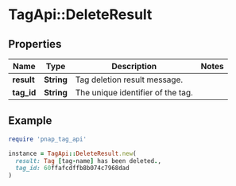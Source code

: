 # TagApi::DeleteResult

## Properties

| Name | Type | Description | Notes |
| ---- | ---- | ----------- | ----- |
| **result** | **String** | Tag deletion result message. |  |
| **tag_id** | **String** | The unique identifier of the tag. |  |

## Example

```ruby
require 'pnap_tag_api'

instance = TagApi::DeleteResult.new(
  result: Tag [tag-name] has been deleted.,
  tag_id: 60ffafcdffb8b074c7968dad
)
```

